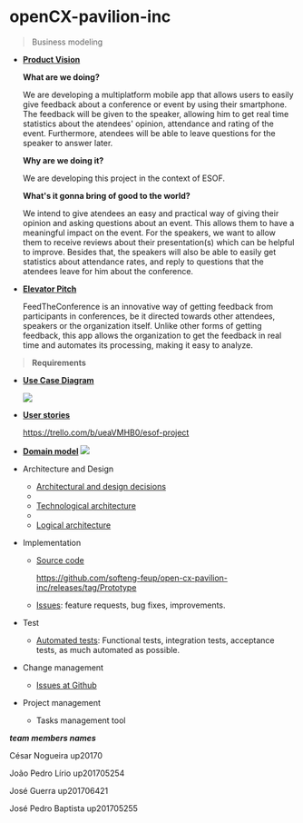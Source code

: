 # openCX-pavilion-inc 

>Business modeling
  
* **[Product Vision]()**

    **What are we doing?**

    We are developing a multiplatform mobile app that allows users to easily give feedback about a conference or event by using their smartphone. The feedback will be given to the speaker, allowing him to get real time statistics about the atendees' opinion, attendance and rating of the event. Furthermore, atendees will be able to leave questions for the speaker to answer later. 


    **Why are we doing it?**

    We are developing this project in the context of ESOF.


    **What's it gonna bring of good to the world?**

    We intend to give atendees an easy and practical way of giving their opinion and asking questions about an event. This allows them to have a meaningful impact on the event.
    For the speakers, we want to allow them to receive reviews about their presentation(s) which can be helpful to improve. Besides that, the speakers will also be able to easily get statistics about attendance rates, and reply to questions that the atendees leave for him about the conference.


*   **[Elevator Pitch]()**


    FeedTheConference is an innovative way of getting feedback from participants in conferences, be it directed towards other attendees, speakers or the organization itself.
Unlike other forms of getting feedback, this app allows the organization to get the feedback in real time and automates its processing, making it easy to analyze.

> **Requirements**
  * **[Use Case Diagram]()**
 
      ![](https://i.imgur.com/soiJzyj.png)

  * **[User stories]()**
      
      https://trello.com/b/ueaVMHB0/esof-project



  * **[Domain model]()**
   ![](https://i.imgur.com/Kc80kcf.png)

      



* Architecture and Design
  * [Architectural and design decisions]()
  * 
  * [Technological architecture]()
  * 
  * [Logical architecture]()
* Implementation
  * [Source code]()
      
      https://github.com/softeng-feup/open-cx-pavilion-inc/releases/tag/Prototype
  
  * [Issues](): feature requests, bug fixes, improvements.
* Test
  * [Automated tests](): Functional tests, integration tests, acceptance tests, as much automated as possible.
* Change management
  * [Issues at Github]()
* Project management
  * Tasks management tool 

***team members names***

César Nogueira up20170

João Pedro Lírio up201705254

José Guerra up201706421

José Pedro Baptista up201705255



